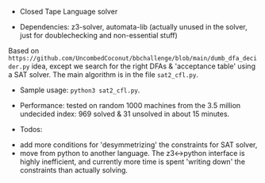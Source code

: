 * Closed Tape Language solver

* Dependencies: z3-solver, automata-lib (actually unused in the solver, just for doublechecking and non-essential stuff)

Based on `https://github.com/UncombedCoconut/bbchallenge/blob/main/dumb_dfa_decider.py` idea,
except we search for the right DFAs & 'acceptance table' using a SAT solver.
The main algorithm is in the file `sat2_cfl.py`.

* Sample usage: `python3 sat2_cfl.py`.

* Performance: tested on random 1000 machines from the 3.5 million undecided index: 969 solved & 31 unsolved in about 15 minutes.

* Todos:
- add more conditions for 'desymmetrizing' the constraints for SAT solver,
- move from python to another language. The z3<->python interface is highly inefficient,
and currently more time is spent 'writing down' the constraints than actually solving.
